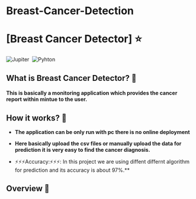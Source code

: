 # Breast-Cancer-Detection


# [Breast Cancer Detector] ⭐


![Jupiter](https://img.shields.io/badge/PYHTON-E34F26?style=for-the-badge&logo=&logoColor=white)&nbsp;
![Pyhton](https://img.shields.io/badge/JUPYTOR-239120?&style=for-the-badge&logo=&logoColor=white)&nbsp;




## What is Breast Cancer Detector? 🤔

#### This is basically a monitoring application which provides the cancer report within mintue to the user.


## How it works? 🤔
- **The application can be only run with pc there is no online deployment**
- **Here basically upload the csv files or manually upload the data for prediction it is very easy to find the cancer diagnosis.**

- ⚡⚡⚡Accuracy:⚡⚡⚡: In this project we are using diffent differnt algorithm for prediction and its accuracy is about 97%.**


## Overview 👀







